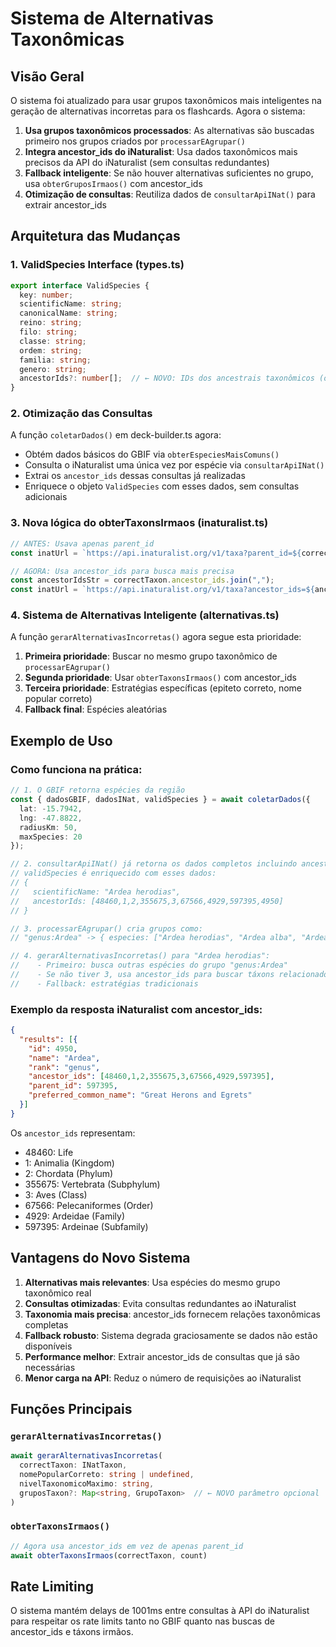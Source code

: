 # Sistema de Alternativas Taxonômicas

## Visão Geral

O sistema foi atualizado para usar grupos taxonômicos mais inteligentes na geração de alternativas incorretas para os flashcards. Agora o sistema:

1. **Usa grupos taxonômicos processados**: As alternativas são buscadas primeiro nos grupos criados por `processarEAgrupar()`
2. **Integra ancestor_ids do iNaturalist**: Usa dados taxonômicos mais precisos da API do iNaturalist (sem consultas redundantes)
3. **Fallback inteligente**: Se não houver alternativas suficientes no grupo, usa `obterGruposIrmaos()` com ancestor_ids
4. **Otimização de consultas**: Reutiliza dados de `consultarApiINat()` para extrair ancestor_ids

## Arquitetura das Mudanças

### 1. ValidSpecies Interface (types.ts)

```typescript
export interface ValidSpecies {
  key: number;
  scientificName: string;
  canonicalName: string;
  reino: string;
  filo: string;
  classe: string;
  ordem: string;
  familia: string;
  genero: string;
  ancestorIds?: number[];  // ← NOVO: IDs dos ancestrais taxonômicos (opcional)
}
```

### 2. Otimização das Consultas

A função `coletarDados()` em deck-builder.ts agora:
- Obtém dados básicos do GBIF via `obterEspeciesMaisComuns()`
- Consulta o iNaturalist uma única vez por espécie via `consultarApiINat()`
- Extrai os `ancestor_ids` dessas consultas já realizadas
- Enriquece o objeto `ValidSpecies` com esses dados, sem consultas adicionais

### 3. Nova lógica do obterTaxonsIrmaos (inaturalist.ts)

```typescript
// ANTES: Usava apenas parent_id
const inatUrl = `https://api.inaturalist.org/v1/taxa?parent_id=${correctTaxon.parent_id}...`

// AGORA: Usa ancestor_ids para busca mais precisa
const ancestorIdsStr = correctTaxon.ancestor_ids.join(",");
const inatUrl = `https://api.inaturalist.org/v1/taxa?ancestor_ids=${ancestorIdsStr}...`
```

### 4. Sistema de Alternativas Inteligente (alternativas.ts)

A função `gerarAlternativasIncorretas()` agora segue esta prioridade:

1. **Primeira prioridade**: Buscar no mesmo grupo taxonômico de `processarEAgrupar()`
2. **Segunda prioridade**: Usar `obterTaxonsIrmaos()` com ancestor_ids
3. **Terceira prioridade**: Estratégias específicas (epiteto correto, nome popular correto)
4. **Fallback final**: Espécies aleatórias

## Exemplo de Uso

### Como funciona na prática:

```typescript
// 1. O GBIF retorna espécies da região
const { dadosGBIF, dadosINat, validSpecies } = await coletarDados({
  lat: -15.7942,
  lng: -47.8822,
  radiusKm: 50,
  maxSpecies: 20
});

// 2. consultarApiINat() já retorna os dados completos incluindo ancestor_ids
// validSpecies é enriquecido com esses dados:
// {
//   scientificName: "Ardea herodias",
//   ancestorIds: [48460,1,2,355675,3,67566,4929,597395,4950]
// }

// 3. processarEAgrupar() cria grupos como:
// "genus:Ardea" -> { especies: ["Ardea herodias", "Ardea alba", "Ardea cinerea"] }

// 4. gerarAlternativasIncorretas() para "Ardea herodias":
//    - Primeiro: busca outras espécies do grupo "genus:Ardea"
//    - Se não tiver 3, usa ancestor_ids para buscar táxons relacionados
//    - Fallback: estratégias tradicionais
```

### Exemplo da resposta iNaturalist com ancestor_ids:

```json
{
  "results": [{
    "id": 4950,
    "name": "Ardea",
    "rank": "genus",
    "ancestor_ids": [48460,1,2,355675,3,67566,4929,597395],
    "parent_id": 597395,
    "preferred_common_name": "Great Herons and Egrets"
  }]
}
```

Os `ancestor_ids` representam:
- 48460: Life
- 1: Animalia (Kingdom)
- 2: Chordata (Phylum)
- 355675: Vertebrata (Subphylum)
- 3: Aves (Class)
- 67566: Pelecaniformes (Order)
- 4929: Ardeidae (Family)
- 597395: Ardeinae (Subfamily)

## Vantagens do Novo Sistema

1. **Alternativas mais relevantes**: Usa espécies do mesmo grupo taxonômico real
2. **Consultas otimizadas**: Evita consultas redundantes ao iNaturalist
3. **Taxonomia mais precisa**: ancestor_ids fornecem relações taxonômicas completas
4. **Fallback robusto**: Sistema degrada graciosamente se dados não estão disponíveis
5. **Performance melhor**: Extrair ancestor_ids de consultas que já são necessárias
6. **Menor carga na API**: Reduz o número de requisições ao iNaturalist

## Funções Principais

### `gerarAlternativasIncorretas()`
```typescript
await gerarAlternativasIncorretas(
  correctTaxon: INatTaxon,
  nomePopularCorreto: string | undefined,
  nivelTaxonomicoMaximo: string,
  gruposTaxon?: Map<string, GrupoTaxon>  // ← NOVO parâmetro opcional
)
```

### `obterTaxonsIrmaos()`
```typescript
// Agora usa ancestor_ids em vez de apenas parent_id
await obterTaxonsIrmaos(correctTaxon, count)
```

## Rate Limiting

O sistema mantém delays de 1001ms entre consultas à API do iNaturalist para respeitar os rate limits tanto no GBIF quanto nas buscas de ancestor_ids e táxons irmãos.
